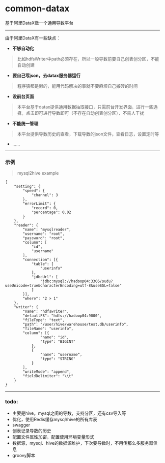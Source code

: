 # common-datax
基于阿里DataX做一个通用导数平台

---

由于阿里DataX有一些缺点：
- **不够自动化**
> 比如hdfsWriter中path必须存在，所以一般导数前要自己创表创分区，不能自动创建
- **要自己写json，去datax服务器运行**
> 程序猿都是懒的，能用代码解决的事就不要麻烦自己搬砖的时间
- **没前台页面**
> 本平台基于datax提供通用数据抽取接口，只需前台开发界面，进行一些选择，点击即可进行导数即可（不存在自动创表创分区），不需人干扰
- **不能统一管理**
> 本平台提供导数历史的查看，下载导数的json文件，查看日志，设置定时等
- ......

---

### 示例
>  mysql2hive example
```
{
	"setting": {
		"speed": {
			"channel": 3
		},
		"errorLimit": {
			"record": 0,
			"percentage": 0.02
		}
	},
	"reader": {
		"name": "mysqlreader",
		"username": "root",
		"password": "root",
		"column": [
			"id",
			"username"
		],
		"connection": [{
			"table": [
				"userinfo"
			],
			"jdbcUrl": [
				"jdbc:mysql://hadoop04:3306/sudu?useUnicode=true&characterEncoding=utf-8&useSSL=false"
			]
		}],
		"where": "2 > 1"
	},
	"writer": {
		"name": "hdfswriter",
		"defaultFS": "hdfs://hadoop04:9000",
		"fileType": "text",
		"path": "/user/hive/warehouse/test.db/userinfo",
		"fileName": "userinfo",
		"column": [{
				"name": "id",
				"type": "BIGINT"
			},
			{
				"name": "username",
				"type": "STRING"
			}
		],
		"writeMode": "append",
		"fieldDelimiter": "\\t"
	}
}
```

---

### todo:
- 主要是hive，mysql之间的导数，支持分区，还有csv导入等
- 优化，使用Redis缓存mysql/hive的所有库表
- swagger
- 创表记录导数的历史
- 配置文件属性加密，配置使用环境变量形式
- 数据源，mysql、hive的数据源维护，下次要导数时，不用传那么多服务器信息
- groovy脚本